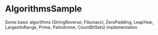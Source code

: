 # AlgorithmsSample   
    
Some basic algorithms (StringReverse, Fibonacci, ZeroPadding, LeapYear, LargestInRange, Prime, Palindrome, CountBitSets) implementation